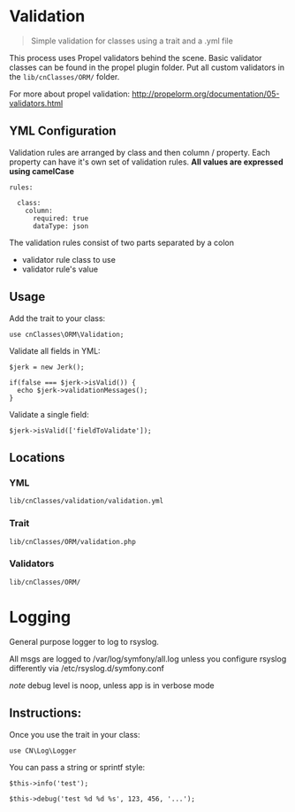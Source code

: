 Validation
==========

> Simple validation for classes using a trait and a .yml file

This process uses Propel validators behind the scene. Basic validator classes can be found in the propel plugin folder.
Put all custom validators in the `lib/cnClasses/ORM/` folder.

For more about propel validation: <http://propelorm.org/documentation/05-validators.html>


YML Configuration
-----------------

Validation rules are arranged by class and then column / property. Each property can have it's own set of validation rules.
**All values are expressed using camelCase**

    rules:

      class:
        column:
          required: true
          dataType: json

The validation rules consist of two parts separated by a colon

* validator rule class to use
* validator rule's value


Usage
-----

Add the trait to your class:

    use cnClasses\ORM\Validation;

Validate all fields in YML:

    $jerk = new Jerk();
    
    if(false === $jerk->isValid()) {
      echo $jerk->validationMessages();
    }

Validate a single field:

    $jerk->isValid(['fieldToValidate']);

Locations
---------

### YML
`lib/cnClasses/validation/validation.yml`

### Trait
`lib/cnClasses/ORM/validation.php`

### Validators
`lib/cnClasses/ORM/`



Logging
============

General purpose logger to log to rsyslog.

All msgs are logged to /var/log/symfony/all.log unless you configure rsyslog differently via /etc/rsyslog.d/symfony.conf

*note* debug level is noop, unless app is in verbose mode

Instructions:
--------------
Once you use the trait in your class:

`use CN\Log\Logger`

You can pass a string or sprintf style:

`$this->info('test');`

`$this->debug('test %d %d %s', 123, 456, '...');`